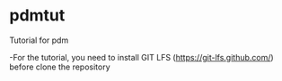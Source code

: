 # pdmtut
Tutorial for pdm 

-For the tutorial, you need to install GIT LFS (https://git-lfs.github.com/) before clone the repository
